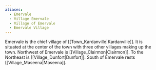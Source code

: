 ```yaml
---
aliases:
  - Emervale
  - Village Emervale
  - Village of Emervale
  - Emervale Village
---
```

Emervale is the chief village of [[Town_Kardanville|Kardanville]].  It is situated at the center of the town with three other villages making up the town. Northwest of Emervale is [[Village_Clairmon|Clairmon]]. To the Northeast is [[Village_Dunfort|Dunfort]]. South of Emervale rests [[Village_Maseena|Maseena]].